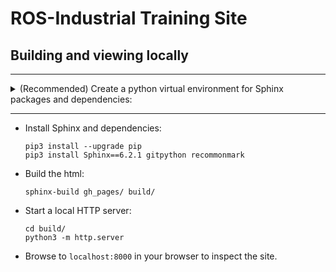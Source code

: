 # ROS-Industrial Training Site

## Building and viewing locally
<hr>
<details>
<summary>(Recommended) Create a python virtual environment for Sphinx packages and dependencies:</summary>
 
    ```
    cd <industrial_training root directory>
    python3 -m venv/ venv/
    source venv/bin/activate
    ```

</details>
<hr>

- Install Sphinx and dependencies:
    ```
    pip3 install --upgrade pip
    pip3 install Sphinx==6.2.1 gitpython recommonmark
    ```

- Build the html:
    ```
    sphinx-build gh_pages/ build/
    ```

- Start a local HTTP server:
    ```
    cd build/
    python3 -m http.server
    ```

- Browse to `localhost:8000` in your browser to inspect the site.

